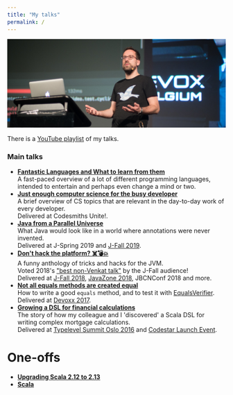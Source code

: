 ```yaml
---
title: "My talks"
permalink: /
---
```

![devoxx](assets/devoxx.jpg)

There is a [YouTube playlist](https://www.youtube.com/playlist?list=PLBVdSBwCyRsE7zi7YhfYWua1Jzi_iv1GQ) of my talks.

### Main talks

* [**Fantastic Languages and What to learn from them**](fantasticlanguages/)<br/>
  A fast-paced overview of a lot of different programming languages, intended to entertain and perhaps even change a mind or two.
* [**Just enough computer science for the busy developer**](enoughcs/)<br/>
  A brief overview of CS topics that are relevant in the day-to-day work of every developer.<br/>Delivered at Codesmiths Unite!.
* [**Java from a Parallel Universe**](paralleljava/)<br/>
  What Java would look like in a world where annotations were never invented.<br/>Delivered at J-Spring 2019 and [J-Fall 2019](https://www.youtube.com/watch?v=R0WnUd01f14).
* [**Don't hack the platform? ☠️💣💥️**](dont-hack-the-platform/)<br/>
  A funny anthology of tricks and hacks for the JVM.<br/>Voted 2018's ["best non-Venkat talk"](https://nljug.org/nieuws/j-fall-2018-the-top-10-sessions/) by the J-Fall audience!<br>Delivered at [J-Fall 2018](https://www.youtube.com/watch?v=3750lsxn8m8), [JavaZone 2018](https://vimeo.com/289655964), JBCNConf 2018 and more.
* [**Not all equals methods are created equal**](equalsverifier/)<br/>
  How to write a good `equals` method, and to test it with [EqualsVerifier](http://jqno.nl/equalsverifier).<br/>Delivered at [Devoxx 2017](https://www.youtube.com/watch?v=pNJ_O10XaoM).
* [**Growing a DSL for financial calculations**](growing-a-dsl/)<br/>
  The story of how my colleague and I 'discovered' a Scala DSL for writing complex mortgage calculations.<br/>Delivered at [Typelevel Summit Oslo 2016](https://www.youtube.com/watch?v=w37mp3mbylw) and [Codestar Launch Event](https://www.youtube.com/watch?v=gmCQS72yFTg).

# One-offs

* [**Upgrading Scala 2.12 to 2.13**](scala-2.13/)
* [**Scala**](scala/)

